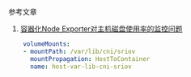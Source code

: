 参考文章

1. [容器化Node Exporter对主机磁盘使用率的监控问题](https://www.cnblogs.com/YaoDD/p/12357169.html)

```yaml
    volumeMounts:
    - mountPath: /var/lib/cni/sriov
      mountPropagation: HostToContainer
      name: host-var-lib-cni-sriov
```
